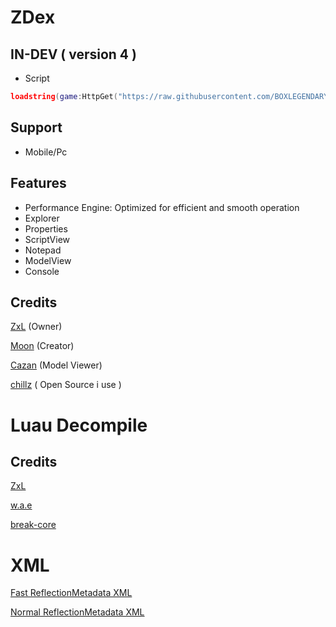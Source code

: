  # ZDex
 ## IN-DEV ( version 4 )
 * Script
```lua
loadstring(game:HttpGet("https://raw.githubusercontent.com/BOXLEGENDARY/ZDex/main/ZDex.lua"))()
```
 ## Support
 * Mobile/Pc
 ## Features
 * Performance Engine: Optimized for efficient and smooth operation
 * Explorer
 * Properties
 * ScriptView
 * Notepad
 * ModelView
 * Console
## Credits
[ZxL](https://youtu.be/dQw4w9WgXcQ?si=IkAXjfO3Uf2UOJ9V) (Owner)

[Moon](https://github.com/LorekeeperZinnia/Dex) (Creator)

[Cazan](https://github.com/Cazzanos) (Model Viewer)

[chillz](https://github.com/AZYsGithub/DexPlusPlus) ( Open Source i use )
# Luau Decompile
## Credits
[ZxL](https://github.com/BOXLEGENDARY/LuauDecompile)

[w.a.e](https://github.com/w-a-e)

[break-core](https://github.com/break-core)
# XML

[Fast ReflectionMetadata XML](https://github.com/BOXLEGENDARY/ReflectionMetadata)

[Normal ReflectionMetadata XML](https://github.com/MaximumADHD/Roblox-Client-Tracker)
